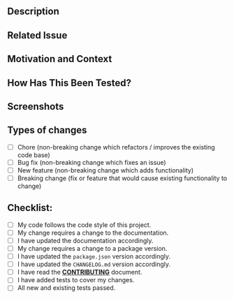 <!--- ↑ Provide a general summary of your changes in the Title above ↑ -->

## Description

<!--- Describe your changes in detail -->

## Related Issue

<!--- This project only accepts pull requests related to open issues -->
<!--- If suggesting a new feature or change, please discuss it in an -->
<!--- issue first -->
<!--- If fixing a bug, there should be an issue describing it with -->
<!--- steps to reproduce -->
<!--- Please link to the issue here with the prefix or resolve -->
<!--- keyword -->


## Motivation and Context

<!--- Why is this change required? What problem does it solve? -->

## How Has This Been Tested?

<!--- Please describe in detail how you tested your changes. -->
<!--- Include details of your testing environment, and the tests -->
<!--- you ran to see how your change affects other areas of the -->
<!--- code, etc. -->

## Screenshots

<!--- if appropriate, otherwise the section can be removed -->

## Types of changes

<!--- What types of changes does your code introduce? Stroke -->
- [ ] Chore (non-breaking change which refactors / improves the existing code base)
- [ ] Bug fix (non-breaking change which fixes an issue)
- [ ] New feature (non-breaking change which adds functionality)
- [ ] Breaking change (fix or feature that would cause existing functionality to 
  change)

## Checklist:

<!--- Go over all the following points, and replace the `:red_circle:` in all -->
<!--- the lines with a :white_check_mark: when relevant. -->
<!--- If you're unsure about any of these, don't hesitate to ask. We're -->
<!--- here to help! -->
- [ ] My code follows the code style of this project.
- [ ] My change requires a change to the documentation.
- [ ] I have updated the documentation accordingly.
- [ ] My change requires a change to a package version.
- [ ] I have updated the `package.json` version accordingly.
- [ ] I have updated the `CHANGELOG.md` version accordingly.
- [ ] I have read the [**CONTRIBUTING**][CONTRIBUTING_FILE] document.
- [ ] I have added tests to cover my changes.
- [ ] All new and existing tests passed.

[CONTRIBUTING_FILE]: https://github.com/fewlinesco/node-web-libraries/blob/master/CONTRIBUTING.md
